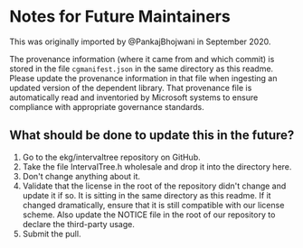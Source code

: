 # Notes for Future Maintainers

This was originally imported by @PankajBhojwani in September 2020.

The provenance information (where it came from and which commit) is stored in the file `cgmanifest.json` in the same directory as this readme.
Please update the provenance information in that file when ingesting an updated version of the dependent library.
That provenance file is automatically read and inventoried by Microsoft systems to ensure compliance with appropriate governance standards.

## What should be done to update this in the future?

1. Go to the ekg/intervaltree repository on GitHub.
2. Take the file IntervalTree.h wholesale and drop it into the directory here.
3. Don't change anything about it.
4. Validate that the license in the root of the repository didn't change and update it if so. It is sitting in the same directory as this readme.
   If it changed dramatically, ensure that it is still compatible with our license scheme. Also update the NOTICE file in the root of our repository to declare the third-party usage.
5. Submit the pull.

